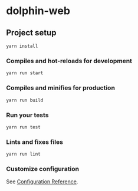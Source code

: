 # dolphin-web

## Project setup

```
yarn install
```

### Compiles and hot-reloads for development

```
yarn run start
```

### Compiles and minifies for production

```
yarn run build
```

### Run your tests

```
yarn run test
```

### Lints and fixes files

```
yarn run lint
```

### Customize configuration

See [Configuration Reference](https://cli.vuejs.org/config/).
